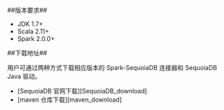 [^_^]:
    SparkSQL 实例-SparkSQL 驱动下载

##版本要求##

- JDK 1.7+
- Scala 2.11+
- Spark 2.0.0+

##下载地址##

用户可通过两种方式下载相应版本的 Spark-SequoiaDB 连接器和 SequoiaDB Java 驱动。

+ [SequoiaDB 官网下载][SequoiaDB_download]
+ [maven 仓库下载][maven_download]


[^_^]:
    本文使用的所有引用及链接
[SequoiaDB_download]:http://download.sequoiadb.com/cn/driver
[maven_download]:https://mvnrepository.com/artifact/com.sequoiadb
